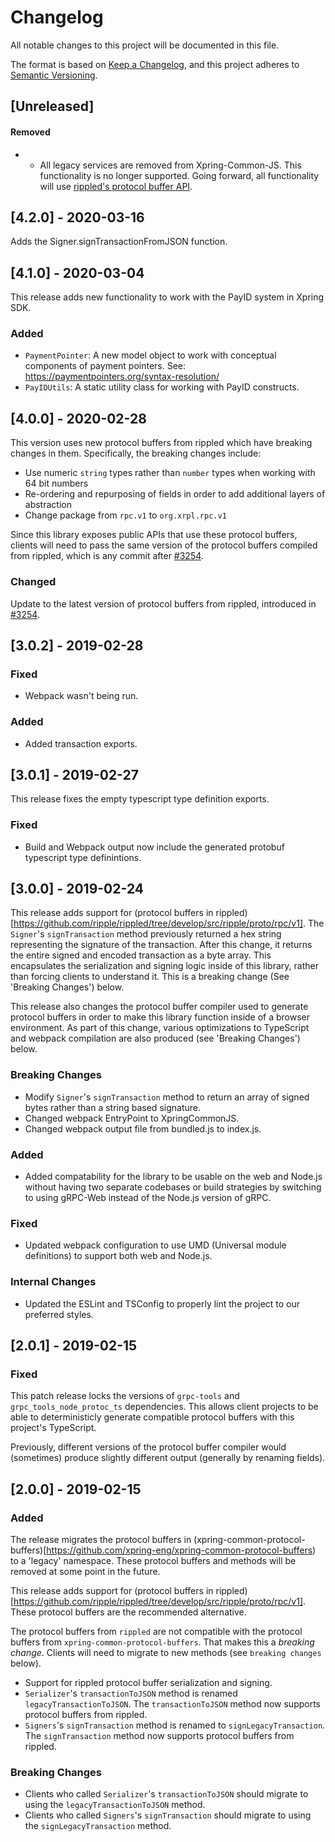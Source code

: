 # Changelog

All notable changes to this project will be documented in this file.

The format is based on [Keep a Changelog](https://keepachangelog.com/en/1.0.0/),
and this project adheres to [Semantic Versioning](https://semver.org/spec/v2.0.0.html).

## [Unreleased]

#### Removed
- - All legacy services are removed from Xpring-Common-JS. This functionality is no longer supported. Going forward, all functionality will use [rippled's protocol buffer API](https://github.com/ripple/rippled/pull/3254).

## [4.2.0] - 2020-03-16

Adds the Signer.signTransactionFromJSON function.

## [4.1.0] - 2020-03-04

This release adds new functionality to work with the PayID system in Xpring SDK.

### Added
- `PaymentPointer`: A new model object to work with conceptual components of payment pointers. See: https://paymentpointers.org/syntax-resolution/
- `PayIDUtils`: A static utility class for working with PayID constructs.

## [4.0.0] - 2020-02-28

This version uses new protocol buffers from rippled which have breaking changes in them. Specifically, the breaking changes include:
- Use numeric `string` types rather than `number` types when working with 64 bit numbers
- Re-ordering and repurposing of fields in order to add additional layers of abstraction
- Change package from `rpc.v1` to `org.xrpl.rpc.v1`

Since this library exposes public APIs that use these protocol buffers, clients will need to pass the same version of the protocol buffers compiled from rippled, which is any commit after [#3254](https://github.com/ripple/rippled/pull/3254).

### Changed

Update to the latest version of protocol buffers from rippled, introduced in [#3254](https://github.com/ripple/rippled/pull/3254).

## [3.0.2] - 2019-02-28

### Fixed
- Webpack wasn't being run.

### Added
- Added transaction exports.

## [3.0.1] - 2019-02-27

This release fixes the empty typescript type definition exports.

### Fixed
- Build and Webpack output now include the generated protobuf typescript type definintions.

## [3.0.0] - 2019-02-24

This release adds support for (protocol buffers in rippled)[https://github.com/ripple/rippled/tree/develop/src/ripple/proto/rpc/v1]. The `Signer`'s `signTransaction` method previously returned a hex string representing the signature of the transaction. After this change, it returns the entire signed and encoded transaction as a byte array. This encapsulates the serialization and signing logic inside of this library, rather than forcing clients to understand it. This is a breaking change (See 'Breaking Changes') below. 

This release also changes the protocol buffer compiler used to generate protocol buffers in order to make this library function inside of a browser environment. As part of this change, various optimizations to TypeScript and webpack compilation are also produced (see 'Breaking Changes') below. 

### Breaking Changes
- Modify `Signer`'s `signTransaction` method to return an array of signed bytes rather than a string based signature.
- Changed webpack EntryPoint to XpringCommonJS.
- Changed webpack output file from bundled.js to index.js.

### Added
- Added compatability for the library to be usable on the web and Node.js without having two separate codebases or build strategies by switching to using gRPC-Web instead of the Node.js version of gRPC.

### Fixed
- Updated webpack configuration to use UMD (Universal module definitions) to support both web and Node.js.

### Internal Changes
- Updated the ESLint and TSConfig to properly lint the project to our preferred styles.

## [2.0.1] - 2019-02-15

### Fixed

This patch release locks the versions of `grpc-tools` and `grpc_tools_node_protoc_ts` dependencies. This allows client projects to be able to deterministicly generate compatible protocol buffers with this project's TypeScript. 

Previously, different versions of the protocol buffer compiler would (sometimes) produce slightly different output (generally by renaming fields).

## [2.0.0] - 2019-02-15

### Added

The release migrates the protocol buffers in (xpring-common-protocol-buffers)[https://github.com/xpring-eng/xpring-common-protocol-buffers) to a 'legacy' namespace. These protocol buffers and methods will be removed at some point in the future.

This release adds support for (protocol buffers in rippled)[https://github.com/ripple/rippled/tree/develop/src/ripple/proto/rpc/v1]. These protocol buffers are the recommended alternative.

The protocol buffers from `rippled` are not compatible with the protocol buffers from `xpring-common-protocol-buffers`. That makes this a *breaking change*. Clients will need to migrate to new methods (see `breaking changes` below).

- Support for rippled protocol buffer serialization and signing.
- `Serializer`'s `transactionToJSON` method is renamed `legacyTransactionToJSON`. The `transactionToJSON` method now supports protocol buffers from rippled.
- `Signers`'s `signTransaction` method is renamed to `signLegacyTransaction`. The `signTransaction` method now supports protocol buffers from rippled.

### Breaking Changes

- Clients who called `Serializer`'s `transactionToJSON` should migrate to using the `legacyTransactionToJSON` method.
- Clients who called `Signers`'s `signTransaction` should migrate to using the `signLegacyTransaction` method.
